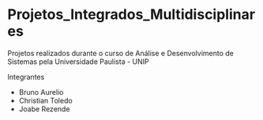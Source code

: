 # Projetos_Integrados_Multidisciplinares
Projetos realizados durante o curso de Análise e Desenvolvimento de Sistemas pela Universidade Paulista - UNIP

Integrantes 
- Bruno Aurelio 
- Christian Toledo
- Joabe Rezende
